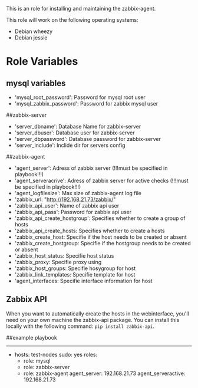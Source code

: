 This is an role for installing and maintaining the zabbix-agent.

This role will work on the following operating systems:
 * Debian wheezy
 * Debian jessie

# Role Variables
## mysql variables
* 'mysql_root_password': Password for mysql root user
* 'mysql_zabbix_password': Password for zabbix mysql user

##zabbix-server
* 'server_dbname': Database Name for zabbix-server
* 'server_dbuser': Database user for zabbix-server
* 'server_dbpassword': Database password for zabbix-server
* 'server_include': Inclide dir for servers config

##zabbix-agent
* 'agent_server': Adress of zabbix server (!!!must be specified in playbook!!!)
* 'agent_serveracrive': Adress of zabbix server for active checks (!!!must be specified in playbook!!!)
* 'agent_logfilesize': Max size of zabbix-agent log file
* 'zabbix_url: "http://192.168.21.73/zabbix/"
* 'zabbix_api_user': Name of zabbix api user
* 'zabbix_api_pass': Password for zabbix api user 
* 'zabbix_api_create_hostgroup': Specifies whether to create a group of hosts
* 'zabbix_api_create_hosts: Specifies whether to create a  hosts
* 'zabbix_create_host: Specifie if the host needs to be created or absent
* 'zabbix_create_hostgroup: Specifie if the hostgroup needs to be created or absent
* 'zabbix_host_status: Specifie host status
* 'zabbix_proxy: Specifie proxy using
* 'zabbix_host_groups: Specifie hosygroup for host
* 'zabbix_link_templates: Specifie template for host
* 'agent_interfaces: Specifie interface information for host

## Zabbix API
When you want to automatically create the hosts in the webinterface, you'll need on your own machine the zabbix-api package.
You can install this locally with the following command: `pip install zabbix-api`.

##example playbook

---
- hosts: test-nodes
  sudo: yes
  roles:
    - role: mysql
    - role: zabbix-server
    - role: zabbix-agent
      agent_server: 192.168.21.73
      agent_serveractive: 192.168.21.73
 



